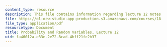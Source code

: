 ```yaml
---
content_type: resource
description: This file contains information regarding lecture 12 notes.
file: https://ol-ocw-studio-app-production.s3.amazonaws.com/courses/18-440-probability-and-random-variables-spring-2014/fa46012ae33e2e728cad4bff21fc2b37_MIT18_440S14_Lecture12.pdf
file_type: application/pdf
resourcetype: Document
title: Probability and Random Variables, Lecture 12
uid: fa46012a-e33e-2e72-8cad-4bff21fc2b37
---
```

